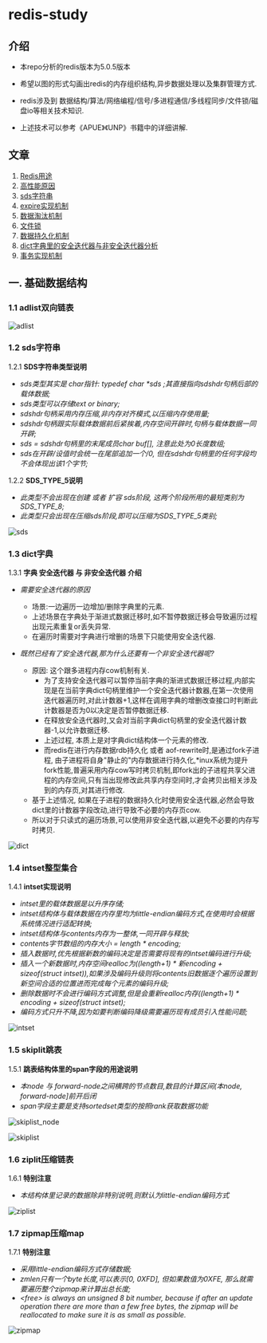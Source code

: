 # redis-study
## 介绍
* 本repo分析的redis版本为5.0.5版本
* 希望以图的形式勾画出redis的内存组织结构,异步数据处理以及集群管理方式.

* redis涉及到 数据结构/算法/网络编程/信号/多进程通信/多线程同步/文件锁/磁盘io等相关技术知识.
* 上述技术可以参考《APUE》《UNP》书籍中的详细讲解.

## 文章
1. [Redis用途](https://github.com/wapthen/redis-study/blob/master/blog/overview/Redis用途.md)
2. [高性能原因](https://github.com/wapthen/redis-study/blob/master/blog/overview/高性能原因.md) 
3. [sds字符串](https://github.com/wapthen/redis-study/blob/master/blog/overview/sds字符串.md) 
4. [expire实现机制](https://github.com/wapthen/redis-study/blob/master/blog/overview/expire实现机制.md) 
5. [数据淘汰机制](https://github.com/wapthen/redis-study/blob/master/blog/overview/数据淘汰机制.md) 
6. [文件锁](https://github.com/wapthen/redis-study/blob/master/blog/overview/文件锁.md)
7. [数据持久化机制](https://github.com/wapthen/redis-study/blob/master/blog/overview/数据持久化机制.md) 
8. [dict字典里的安全迭代器与非安全迭代器分析](https://github.com/wapthen/redis-study/blob/master/blog/overview/dict字典里的安全迭代器与非安全迭代器分析.md) 
9. [事务实现机制](https://github.com/wapthen/redis-study/blob/master/blog/overview/事务实现机制.md) 

## 一. 基础数据结构

### 1.1 adlist双向链表
![adlist](https://github.com/wapthen/redis-study/blob/master/picture/adlist.png)  

### 1.2 sds字符串
1.2.1 **SDS字符串类型说明**
- *sds类型其实是 char指针: typedef char \*sds ;其直接指向sdshdr句柄后部的载体数据;*
- *sds类型可以存储text or binary;*
- *sdshdr句柄采用内存压缩,非内存对齐模式,以压缩内存使用量;*
- *sdshdr句柄跟实际载体数据前后紧挨着,内存空间开辟时,句柄与载体数据一同开辟;*
- *sds = sdshdr句柄里的末尾成员char buf[], 注意此处为0长度数组;*
- *sds在开辟/设值时会统一在尾部追加一个/0, 但在sdshdr句柄里的任何字段均不会体现出该1个字节;*

1.2.2 **SDS_TYPE_5说明**
- *此类型不会出现在创建 或者 扩容 sds阶段, 这两个阶段所用的最短类别为SDS_TYPE_8;*
- *此类型只会出现在压缩sds阶段,即可以压缩为SDS_TYPE_5类别;*

![sds](https://github.com/wapthen/redis-study/blob/master/picture/sds.png)  

### 1.3 dict字典
1.3.1 **字典 安全迭代器 与 非安全迭代器 介绍**
  - *需要安全迭代器的原因*
    - 场景:一边遍历一边增加/删除字典里的元素.
    - 上述场景在字典处于渐进式数据迁移时,如不暂停数据迁移会导致遍历过程出现元素重复or丢失异常.
    - 在遍历时需要对字典进行增删的场景下只能使用安全迭代器.

  - *既然已经有了安全迭代器,那为什么还要有一个非安全迭代器呢?*
    - 原因: 这个跟多进程内存cow机制有关. 
      - 为了支持安全迭代器可以暂停当前字典的渐进式数据迁移过程,内部实现是在当前字典dict句柄里维护一个安全迭代器计数器,在第一次使用迭代器遍历时,对此计数器+1,这样在调用字典的增删改查接口时判断此计数器是否为0以决定是否暂停数据迁移.
      - 在释放安全迭代器时,又会对当前字典dict句柄里的安全迭代器计数器-1,以允许数据迁移.
      - 上述过程, 本质上是对字典dict结构体一个元素的修改.
      - 而redis在进行内存数据rdb持久化 或者 aof-rewrite时,是通过fork子进程, 由子进程将自身"静止的"内存数据进行持久化,\*inux系统为提升fork性能,普遍采用内存cow写时拷贝机制,即fork出的子进程共享父进程的内存空间,只有当出现修改此共享内存空间时,才会拷贝出相关涉及到的内存页,对其进行修改.
    - 基于上述情况, 如果在子进程的数据持久化时使用安全迭代器,必然会导致dict里的计数器字段改动,进行导致不必要的内存页cow.
    - 所以对于只读式的遍历场景,可以使用非安全迭代器,以避免不必要的内存写时拷贝.
   
![dict](https://github.com/wapthen/redis-study/blob/master/picture/dict.png)  

### 1.4 intset整型集合
1.4.1 **intset实现说明**
- *intset里的载体数据是以升序存储;*
- *intset结构体与载体数据在内存里均为little-endian编码方式,在使用时会根据系统情况进行适配转换;*
- *intset结构体与contents内存为一整体,一同开辟与释放;*
- *contents字节数组的内存大小 = length * encoding;*
- *插入数据时,优先根据新数的编码决定是否需要将现有的intset编码进行升级;*
- *插入一个新数据时,内存空间realloc为((length+1) * 新encoding + sizeof(struct intset)),如果涉及编码升级则将contents旧数据逐个遍历设置到新空间合适的位置进而完成每个元素的编码升级;*
- *删除数据时不会进行编码方式调整,但是会重新realloc内存((length+1) * encoding + sizeof(struct intset);*
- *编码方式只升不降,因为如要判断编码降级需要遍历现有成员引入性能问题;*

![intset](https://github.com/wapthen/redis-study/blob/master/picture/intset.png)  

### 1.5 skiplit跳表
1.5.1 **跳表结构体里的span字段的用途说明**
- *本node 与 forward-node之间横跨的节点数目,数目的计算区间(本node, forward-node]前开后闭*
- *span字段主要是支持sortedset类型的按照rank获取数据功能*

![skiplist_node](https://github.com/wapthen/redis-study/blob/master/picture/skiplist_node.png)

![skiplist](https://github.com/wapthen/redis-study/blob/master/picture/skiplist.png)  

### 1.6 ziplit压缩链表
1.6.1 **特别注意**
- *本结构体里记录的数据除非特别说明,则默认为little-endian编码方式*

![ziplist](https://github.com/wapthen/redis-study/blob/master/picture/ziplist.png)

### 1.7 zipmap压缩map
1.7.1 **特别注意**
- *采用little-endian编码方式存储数据;*
- *zmlen只有一个byte长度,可以表示[0, 0XFD], 但如果数值为0XFE, 那么就需要遍历整个zipmap来计算出总长度;*
- *\<free\> is always an unsigned 8 bit number, because if after an update operation there are more than a few free bytes, the zipmap will be reallocated to make sure it is as small as possible.*

![zipmap](https://github.com/wapthen/redis-study/blob/master/picture/zipmap.png)
